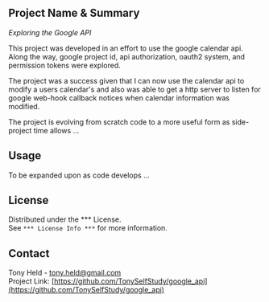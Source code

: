 ## Project Name & Summary
*Exploring the Google API*  

This project was developed in an effort to use the google
calendar api.  Along the way, google project id, api authorization,
oauth2 system, and permission tokens were explored.

The project was a success given that I can now use the calendar api
to modify a users calendar's and also was able to get a http server
to listen for google web-hook callback notices when calendar information
was modified.

The project is evolving from scratch code to a more useful form as
side-project time allows ...

## Usage
To be expanded upon as code develops ...

## License

Distributed under the *** License.  
See `*** License Info ***` for more information.

## Contact

Tony Held - tony.held@gmail.com  
Project Link: [https://github.com/TonySelfStudy/google_api](https://github.com/TonySelfStudy/google_api)
